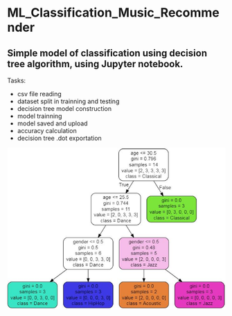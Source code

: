 # ML_Classification_Music_Recommender
## Simple model of classification using decision tree algorithm, using Jupyter notebook.

Tasks:

- csv file reading
- dataset split in trainning and testing
- decision tree model construction
- model trainning
- model saved and upload
- accuracy calculation
- decision tree .dot exportation

![](decisiontree.JPG)
  
